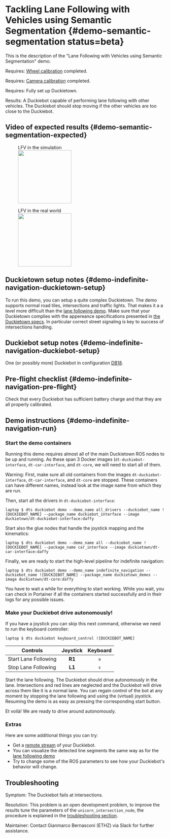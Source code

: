 # Tackling Lane Following with Vehicles using Semantic Segmentation {#demo-semantic-segmentation status=beta}

This is the description of the "Lane Following with Vehicles using Semantic Segmentation" demo.

<div class='requirements' markdown="1">

Requires: [Wheel calibration](#wheel-calibration) completed.

Requires: [Camera calibration](#camera-calib) completed.

Requires: Fully set up Duckietown.

Results: A Duckiebot capable of performing lane following with other vehicles. The Duckiebot should stop moving if the other vehicles are too close to the Duckiebot.

</div>

## Video of expected results {#demo-semantic-segmentation-expected}

<figure>
    <figcaption>LFV in the simulation</figcaption>
    <img style='width:12em' src="sim.gif"/>
</figure>

<figure>
    <figcaption>LFV in the real world</figcaption>
    <img style='width:12em' src="real.gif"/>
</figure>


## Duckietown setup notes {#demo-indefinite-navigation-duckietown-setup}

To run this demo, you can setup a quite complex Duckietown. The demo supports normal road tiles, intersections and traffic lights. That makes it a a level more difficult than the [lane following demo](#demo-lane-following). Make sure that your Duckietown complies with the appereance specifications presented in [the Duckietown specs](+opmanual_duckietown#dt-ops-appearance-specifications). In particular correct street signaling is key to success of intersections handling.


## Duckiebot setup notes {#demo-indefinite-navigation-duckiebot-setup}

One (or possibly more) Duckiebot in configuration [DB18](#duckiebot-configurations).

## Pre-flight checklist {#demo-indefinite-navigation-pre-flight}

Check that every Duckiebot has sufficient battery charge and that they are all properly calibrated.

## Demo instructions {#demo-indefinite-navigation-run}

### Start the demo containers

Running this demo requires almost all of the main Duckietown ROS nodes to be up and running. As these span 3 Docker images (`dt-duckiebot-interface`, `dt-car-interface`, and `dt-core`, we will need to start all of them.

Warning: First, make sure all old containers from the images `dt-duckiebot-interface`, `dt-car-interface`, and `dt-core` are stopped. These containers can have different names, instead look at the image name from which they are run.

Then, start all the drivers in `dt-duckiebot-interface`:

    laptop $ dts duckiebot demo --demo_name all_drivers --duckiebot_name ![DUCKIEBOT_NAME] --package_name duckiebot_interface --image duckietown/dt-duckiebot-interface:daffy
    
Start also the glue nodes that handle the joystick mapping and the kinematics:

    laptop $ dts duckiebot demo --demo_name all --duckiebot_name ![DUCKIEBOT_NAME] --package_name car_interface --image duckietown/dt-car-interface:daffy

Finally, we are ready to start the high-level pipeline for indefinite navigation:

    laptop $ dts duckiebot demo --demo_name indefinite_navigation --duckiebot_name ![DUCKIEBOT_NAME] --package_name duckietown_demos --image duckietown/dt-core:daffy

You have to wait a while for everything to start working. While you wait, you can check in Portainer if all the containers started successfully and in their logs for any possible issues.

### Make your Duckiebot drive autonomously!

If you have a joystick you can skip this next command, otherwise we need to run the keyboard controller:

    laptop $ dts duckiebot keyboard_control ![DUCKIEBOT_NAME]


|        Controls      |  Joystick  |     Keyboard     |
|----------------------|:----------:|:----------------:|
| Start Lane Following |   __R1__   |   <kbd>a</kbd>   |
| Stop Lane Following  |   __L1__   |   <kbd>s</kbd>   |


Start the lane following. The Duckiebot should drive autonomously in the lane. Intersections and red lines are neglected and the Duckiebot will drive across them like it is a normal lane. You can regain control of the bot at any moment by stopping the lane following and using the (virtual) joystick. Resuming the demo is as easy as pressing the corresponding start button.

Et voilà! We are ready to drive around autonomously.

### Extras

Here are some additional things you can try:

* Get a [remote stream](#read-camera-data) of your Duckiebot.
* You can visualize the detected line segments the same way as for the [lane following demo](#demo-lane-following)
* Try to change some of the ROS parameters to see how your Duckiebot's behavior will change. 

## Troubleshooting

Symptom: The Duckiebot fails at intersections.

Resolution: This problem is an open development problem, to improve the results tune the parameters of the `unicorn_intersection_node`, the procedure is explained in the [troubleshooting section](#trouble-unicorn_intersection).

Maintainer: Contact Gianmarco Bernasconi (ETHZ) via Slack for further assistance.
